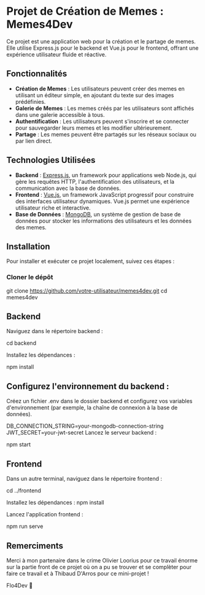 # Projet de Création de Memes : Memes4Dev

Ce projet est une application web pour la création et le partage de memes. Elle utilise Express.js pour le backend et Vue.js pour le frontend, offrant une expérience utilisateur fluide et réactive.

## Fonctionnalités

- **Création de Memes** : Les utilisateurs peuvent créer des memes en utilisant un éditeur simple, en ajoutant du texte sur des images prédéfinies.
- **Galerie de Memes** : Les memes créés par les utilisateurs sont affichés dans une galerie accessible à tous.
- **Authentification** : Les utilisateurs peuvent s'inscrire et se connecter pour sauvegarder leurs memes et les modifier ultérieurement.
- **Partage** : Les memes peuvent être partagés sur les réseaux sociaux ou par lien direct.

## Technologies Utilisées

- **Backend** : [Express.js](https://expressjs.com/), un framework pour applications web Node.js, qui gère les requêtes HTTP, l'authentification des utilisateurs, et la communication avec la base de données.
- **Frontend** : [Vue.js](https://vuejs.org/), un framework JavaScript progressif pour construire des interfaces utilisateur dynamiques. Vue.js permet une expérience utilisateur riche et interactive.
- **Base de Données** : [MongoDB](https://www.mongodb.com/), un système de gestion de base de données pour stocker les informations des utilisateurs et les données des memes.

## Installation

Pour installer et exécuter ce projet localement, suivez ces étapes :

### Cloner le dépôt

git clone https://github.com/votre-utilisateur/memes4dev.git
cd memes4dev 

## Backend

Naviguez dans le répertoire backend :

cd backend

Installez les dépendances :

npm install


## Configurez l'environnement du backend :
Créez un fichier .env dans le dossier backend et configurez vos variables d'environnement (par exemple, la chaîne de connexion à la base de données).

DB_CONNECTION_STRING=your-mongodb-connection-string
JWT_SECRET=your-jwt-secret
Lancez le serveur backend :

npm start

## Frontend

Dans un autre terminal, naviguez dans le répertoire frontend :

cd ../frontend

Installez les dépendances :
npm install

Lancez l'application frontend :

npm run serve

## Remerciments

Merci à mon partenaire dans le crime Olivier Loorius pour ce travail énorme sur la partie front de ce projet où on a pu se trouver et se complèter pour faire ce travail et à Thibaud D'Arros pour ce mini-projet !

Flo4Dev 🥲